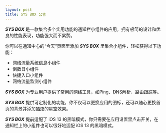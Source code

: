 ```yaml
---
layout: post
title: SYS BOX 公告
---
```


***SYS BOX*** 是一款集合多个实用功能的通知栏小组件的应用，拥有极简的设计和优良的性能表现，功能强大而不累赘。

你可以在通知中心的“今天”页面里添加 ***SYS BOX*** 里集合小组件，轻松获得以下功能：

* 网络流量系统信息小组件
* 倒数日小组件
* 快捷入口小组件
* 网络流量监测小组件

***SYS BOX*** 为专业用户提供了常用的网络工具，如Ping、DNS解析、路由跟踪等。

***SYS BOX*** 提供可定制化的功能，你不仅可以更换应用的图标，还可以随心更换首页的背景并添加酷炫的星空效果。

***SYS BOX*** 提前适配了 iOS 13 的黑暗模式，你只需要在应用设置里点击开关，在通知栏上的小组件也可以很好地适配 iOS 13 的黑暗模式。